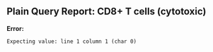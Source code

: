 ## Plain Query Report: CD8+ T cells (cytotoxic)

**Error:**
```
Expecting value: line 1 column 1 (char 0)
```